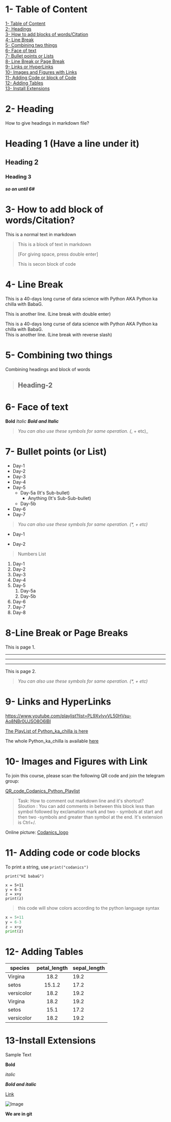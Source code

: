 # 1- Table of Content

[1- Table of Content](#1--table-of-content) \
[2- Headings](#2--heading) \
[3- How to add blocks of words/Citation](#3--how-to-add-block-of-wordscitation) \
[4- Line Break](#4--line-break) \
[5- Combining two things](#5--combining-two-things) \
[6- Face of text](#6--face-of-text) \
[7- Bullet points or Lists](#7--bullet-points-or-list) \
[8- Line Break or Page Break](#8-line-break-or-page-breaks) \
[9- Links or HyperLinks](#9--links-and-hyperlinks) \
[10- Images and Figures with Links](#10--images-and-figures-with-link) \
[11- Adding Code or block of Code ](#11--adding-code-or-code-blocks) \
[12- Adding Tables](#12--adding-tables) \
[13- Install Extensions](#13-install-extensions) </br>



# 2- Heading
How to give headings in markdown file?
# Heading 1 (Have a line under it)
## Heading 2
### Heading 3
##### so on until 6#

# 3- How to add block of words/Citation?

This is a normal text in markdown

> This is a block of text in markdown
> 
> [For giving space, press double enter]
>
> This is secon block of code

# 4- Line Break
This is a 40-days long curse of data science with Python AKA Python ka chilla with BabaG.

This is another line. (Line break with double enter)

This is a 40-days long curse of data science with Python AKA Python ka chilla with BabaG.\
This is another line. (Line break with reverse slash\)

# 5- Combining two things

Combining headings and block of words

> ## Heading-2

# 6- Face of text

**Bold**
*Italic*
***Bold and Italic***

> _You can also use these symbols for same operation. (_, + etc)_

# 7- Bullet points (or List)

- Day-1
- Day-2
- Day-3
- Day-4
- Day-5
    - Day-5a (It's Sub-bullet)
        - Anything (It's Sub-Sub-bullet)
    - Day-5b
- Day-6
- Day-7

> _You can also use these symbols for same operation. (*, + etc)_
* Day-1
+ Day-2


> Numbers List

1. Day-1
2. Day-2
3. Day-3
4. Day-4
5. Day-5
    1. Day-5a
    2. Day-5b
6. Day-6
7. Day-7
8. Day-8

# 8-Line Break or Page Breaks

This is page 1.

---
___
***
This is page 2.

> _You can also use these symbols for same operation. (*, + etc)_

# 9- Links and HyperLinks
<https://www.youtube.com/playlist?list=PL9XvIvvVL50HVsu-Ao8NBr0UJSO8O6lBI>

[The PlayList of Python_ka_chilla is here](https://www.youtube.com/playlist?list=PL9XvIvvVL50HVsu-Ao8NBr0UJSO8O6lBI)

[Codanics_YouTube_Channel]:https://www.youtube.com/c/Codanics

The whole Python_ka_chilla is available [here][Codanics_YouTube_Channel]


# 10- Images and Figures with Link
 To join this course, please scan the following QR code  and join the telegram group:

 [QR_code_Codanics_Python_Playlist](QR_code_Codanics_Python_Playlist.png)

> Task: How to comment out markdown line and it's shortcut? \
> Sloution : You can add comments in between this block less than symbol followed by exclamation mark and two - symbols at start and then two -symbols and greater than symbol at the end. It's extension is Ctrl+/.

Online picture:
[Codanics_logo](https://yt3.ggpht.com/ytc/AKedOLQYkBbgsUZsxjWIF-qyteeEjazqFIxM0h8eatrn=s900-c-k-c0x00ffffff-no-rj)


# 11- Adding code or code blocks
To print a string, use `print("codanics")`

`print("HI babaG")`

```
x = 5+11
y = 6-3
z = x+y
print(z)
```

> this code will show colors according to the python language syntax
```python
x = 5+11
y = 6-3
z = x+y
print(z)
```

# 12- Adding Tables
| species | petal_length | sepal_length |
| ------- | :-----------: |--------------|
|Virgina |18.2 | 19.2|
|setos |15.1.2 | 17.2|
|versicolor |18.2 | 19.2|
|Virgina |18.2 | 19.2|
|setos |15.1 | 17.2|
|versicolor |18.2 | 19.2| 



# 13-Install Extensions

Sample Text

**Bold**

_italic_

**_Bold and italic_**

[Link](https://www.youtube.com/playlist?list=PL9XvIvvVL50HVsu-Ao8NBr0UJSO8O6lBI)

![Image](QR_code_Codanics_Python_playlist.png)

**We are in git**
